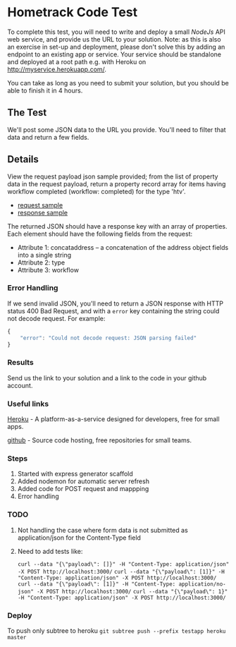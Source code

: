 Hometrack Code Test
==========================

To complete this test, you will need to write and deploy a small *NodeJs* API web service, and provide us the URL to your solution. Note: as this is also an exercise in set-up and deployment, please don't solve this by adding an endpoint to an existing app or service. Your service should be standalone and deployed at a root path e.g. with Heroku on http://myservice.herokuapp.com/.

You can take as long as you need to submit your solution, but you should be able to finish it in 4 hours.

## The Test

We'll post some JSON data to the URL you provide. You'll need to filter that data and return a few fields.

## Details

View the request payload json sample provided; from the list of property data in the request payload, return a property record array for items having workflow completed (workflow: completed) for the type 'htv'.

* [request sample](hometrack-sample-request.json)
* [response sample](hometrack-sample-response.json)

The returned JSON should have a response key with an array of properties. Each element should have the following fields from the request:

* Attribute 1: concataddress – a concatenation of the address object fields into a single string
* Attribute 2: type
* Attribute 3: workflow

### Error Handling

If we send invalid JSON, you'll need to return a JSON response with HTTP status 400 Bad Request, and with a `error` key containing the string could not decode request. For example:

```javascript
{
    "error": "Could not decode request: JSON parsing failed"
}
```

### Results

Send us the link to your solution and a link to the code in your github account.

### Useful links

[Heroku](https://www.heroku.com/) - A platform-as-a-service designed for developers, free for small apps.

[github](https://github.com/) - Source code hosting, free repositories for small teams.



### Steps

1. Started with express generator scaffold
2. Added nodemon for automatic server refresh
3. Added code for POST request and mappping
4. Error handling


### TODO

1. Not handling the case where form data is not submitted as application/json for the Content-Type field
2. Need to add tests like: 

	`curl --data "{\"payload\": []}" -H "Content-Type: application/json" -X POST http://localhost:3000/`
	`curl --data "{\"payload\": [1]}" -H "Content-Type: application/json" -X POST http://localhost:3000/`
	`curl --data "{\"payload\": [1]}" -H "Content-Type: application/no-json" -X POST http://localhost:3000/`
	`curl --data "{\"payload\": 1}" -H "Content-Type: application/json" -X POST http://localhost:3000/`


### Deploy

To push only subtree to heroku
	`git subtree push --prefix testapp heroku master`